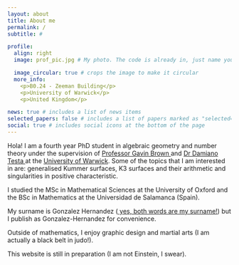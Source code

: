 ```yaml
---
layout: about
title: About me
permalink: /
subtitle: #

profile:
  align: right
  image: prof_pic.jpg # My photo. The code is already in, just name your picture `prof_pic.jpg` and put it in the `img/` folder. Put your address / P.O. box / other info right below your picture. You can also disable any of these elements by editing `profile` property of the YAML header of your `_pages/about.md`. Edit `_bibliography/papers.bib` and Jekyll will render your [publications page](/al-folio/publications/) automatically. Link to your social media connections, too. This theme is set up to use [Font Awesome icons](https://fontawesome.com/) and [Academicons](https://jpswalsh.github.io/academicons/), like the ones below. Add your Facebook, Twitter, LinkedIn, Google Scholar, or just disable all of them.

  image_circular: true # crops the image to make it circular
  more_info: 
    <p>B0.24 - Zeeman Building</p>
    <p>University of Warwick</p>
    <p>United Kingdom</p>

news: true # includes a list of news items
selected_papers: false # includes a list of papers marked as "selected={true}"
social: true # includes social icons at the bottom of the page
---
```


Hola! I am a fourth year PhD student in algebraic geometry and number theory under the supervision of <a href='https://warwick.ac.uk/fac/sci/maths/people/staff/brown/'>Professor Gavin Brown </a> and <a href='https://warwick.ac.uk/fac/sci/maths/people/staff/damiano_testa/'> Dr Damiano Testa </a> at the <a href='https://warwick.ac.uk/fac/sci/maths/'>University of Warwick</a>. Some of the topics that I am interested in are: generalised Kummer surfaces, K3 surfaces and their arithmetic and singularities in positive characteristic.

I studied the MSc in Mathematical Sciences at the University of Oxford and the BSc in Mathematics at the Universidad de Salamanca (Spain).

My surname is Gonzalez Hernandez (<a href='https://en.wikipedia.org/wiki/Spanish_naming_customs'> yes, both words are my surname!</a>) but I publish as Gonzalez-Hernandez for convenience.

Outside of mathematics, I enjoy graphic design and martial arts (I am actually a black belt in judo!).

This website is still in preparation (I am not Einstein, I swear).


